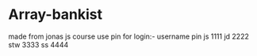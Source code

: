 # Array-bankist
made from jonas js course
use pin for login:-
username pin
js       1111
jd       2222
stw      3333
ss       4444

